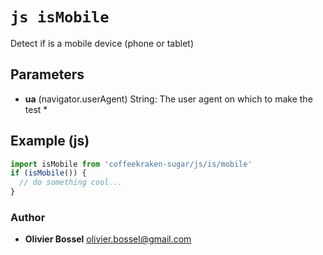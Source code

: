 


<!-- @namespace    sugar.js.is -->
<!-- @name    isMobile -->

# ```js isMobile ```


Detect if is a mobile device (phone or tablet)

## Parameters

- **ua** (navigator.userAgent) String: The user agent on which to make the test *



## Example (js)

```js
import isMobile from 'coffeekraken-sugar/js/is/mobile'
if (isMobile()) {
  // do something cool...
}
```


### Author
- **Olivier Bossel** <a href="mailto:olivier.bossel@gmail.com">olivier.bossel@gmail.com</a> 




